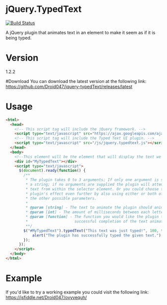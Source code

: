 # jQuery.TypedText
[![Build Status](https://travis-ci.org/Droid047/jquery-typedText.svg?branch=master)](https://travis-ci.org/Droid047/jquery-typedText)

A jQuery plugin that animates text in an element to make it seem as if it is being typed.


# Version
1.2.2

#Download
You can download the latest version at the following link:
https://github.com/Droid047/jquery-typedText/releases/latest

# Usage
```html
<html>
  <head>
    <!-- This script tag will include the jQuery framework. -->
    <script type="text/javascript" src="https://ajax.googleapis.com/ajax/libs/jquery/2.1.4/jquery.min.js"></script>
    <!-- This script tag will include the Typed Text UI plugin. -->
    <script type="text/javascript" src="/js/jquery.typedtext.js"></script>
  </head>
  <body>
    <!--This element will be the element that will display the text we want to animate with the effect. -->
    <div id="MyTypedText"></div>
    <script type="text/javascript">
      $(document).ready(function() {
        /**
         * The plugin takes 0 to 3 arguments; If only one argument is supplied it must be
         * a string; if no arguments are supplied the plugin will attempt to get the
         * text from within the selector element. Or you could choose to customize the
         * plugin's effect even further by also using either or both of
         * the other possible parameters.
         *
         * @param [string] - The text to animate the plugin should animate.
         * @param [int] - The amount of milliseconds between each letter being displayed. [OPTIONAL]
         * @param [function] - The function you would like the plugin to execute upon
         *                     successful completion of the text animation.
         **/
        $("#MyTypedText").typedText("This text was just typed!", 100, function() {
        	alert("The plugin has successfully typed the given text.");
        });
      });
    </script>
  </body>
</html>
```

# Example
If you'd like to try a working example you could visit the following link:
https://jsfiddle.net/Droid047/ovyvequh/